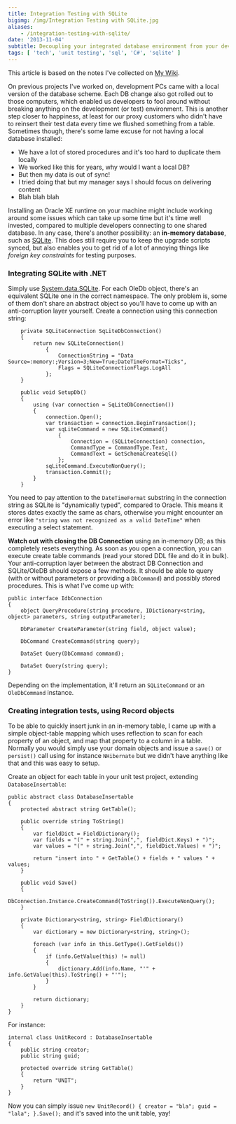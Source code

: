 ```yaml
---
title: Integration Testing with SQLite
bigimg: /img/Integration Testing with SQLite.jpg
aliases:
    - /integration-testing-with-sqlite/
date: '2013-11-04'
subtitle: Decoupling your integrated database environment from your development.
tags: [ 'tech', 'unit testing', 'sql', 'C#', 'sqlite' ]
---
```


This article is based on the notes I've collected on [My Wiki](http://brainbaking.com/wiki/code/db/sqlite). 

On previous projects I've worked on, development PCs came with a local version of the database scheme. Each DB change also got rolled out to those computers, which enabled us developers to fool around without breaking anything on the development (or test) environment. This is another step closer to happiness, at least for our proxy customers who didn't have to reinsert their test data every time we flushed something from a table. Sometimes though, there's some lame excuse for not having a local database installed:

- We have a lot of stored procedures and it's too hard to duplicate them locally
- We worked like this for years, why would I want a local DB? 
- But then my data is out of sync! 
- I tried doing that but my manager says I should focus on delivering content
- Blah blah blah

Installing an Oracle XE runtime on your machine might include working around some issues which can take up some time but it's time well invested, compared to multiple developers connecting to one shared database. In any case, there's another possibility: an **in-memory database**, such as [SQLite](http://www.sqlite.org/). This does still require you to keep the upgrade scripts synced, but also enables you to get rid of a lot of annoying things like *foreign key constraints* for testing purposes. 

### Integrating SQLite with .NET

Simply use [System.data.SQLite](http://system.data.sqlite.org/index.html/doc/trunk/www/index.wiki). For each OleDb object, there's an equivalent SQLite one in the correct namespace. The only problem is, some of them don't share an abstract object so you'll have to come up with an anti-corruption layer yourself. Create a connection using this connection string:

        private SQLiteConnection SqLiteDbConnection()
        {
            return new SQLiteConnection()
                {
                    ConnectionString = "Data Source=:memory:;Version=3;New=True;DateTimeFormat=Ticks",
                    Flags = SQLiteConnectionFlags.LogAll
                };
        }
 
        public void SetupDb()
        {
            using (var connection = SqLiteDbConnection())
            {
                connection.Open();
                var transaction = connection.BeginTransaction();
                var sqLiteCommand = new SQLiteCommand()
                    {
                        Connection = (SQLiteConnection) connection,
                        CommandType = CommandType.Text,
                        CommandText = GetSchemaCreateSql()
                    };
                sqLiteCommand.ExecuteNonQuery();
                transaction.Commit();
            }
        }
		
You need to pay attention to the `DateTimeFormat` substring in the connection string as SQLite is "dynamically typed", compared to Oracle. This means it stores dates exactly the same as chars, otherwise you might encounter an error like `"string was not recognized as a valid DateTime"` when executing a select statement. 

**Watch out with closing the DB Connection** using an in-memory DB; as this completely resets everything. As soon as you open a connection, you can execute create table commands (read your stored DDL file and do it in bulk). 
Your anti-corruption layer between the abstract DB Connection and SQLite/OleDB should expose a few methods. It should be able to query (with or without parameters or providing a `DbCommand`) and possibly stored procedures. This is what I've come up with:

    public interface IdbConnection
    {
        object QueryProcedure(string procedure, IDictionary<string, object> parameters, string outputParameter);
 
        DbParameter CreateParameter(string field, object value);
 
        DbCommand CreateCommand(string query);
 
        DataSet Query(DbCommand command);
 
        DataSet Query(string query);
    }
	
Depending on the implementation, it'll return an `SQLiteCommand` or an `OleDbCommand` instance. 

### Creating integration tests, using Record objects

To be able to quickly insert junk in an in-memory table, I came up with a simple object-table mapping which uses reflection to scan for each property of an object, and map that property to a column in a table. Normally you would simply use your domain objects and issue a `save()` or `persist()` call using for instance `NHibernate` but we didn't have anything like that and this was easy to setup. 

Create an object for each table in your unit test project, extending `DatabaseInsertable`:

    public abstract class DatabaseInsertable
    {
        protected abstract string GetTable();
 
        public override string ToString()
        {
            var fieldDict = FieldDictionary();
            var fields = "(" + string.Join(",", fieldDict.Keys) + ")";
            var values = "(" + string.Join(",", fieldDict.Values) + ")";
 
            return "insert into " + GetTable() + fields + " values " + values;
        }
 
        public void Save()
        {
            DbConnection.Instance.CreateCommand(ToString()).ExecuteNonQuery();
        }
 
        private Dictionary<string, string> FieldDictionary()
        {
            var dictionary = new Dictionary<string, string>();
 
            foreach (var info in this.GetType().GetFields())
            {
                if (info.GetValue(this) != null)
                {
                    dictionary.Add(info.Name, "'" + info.GetValue(this).ToString() + "'");
                }
            }
 
            return dictionary;
        }
    }
	
For instance:

    internal class UnitRecord : DatabaseInsertable
    {
        public string creator;
        public string guid;
 
        protected override string GetTable()
        {
            return "UNIT";
        }
    }
	
Now you can simply issue `new UnitRecord() { creator = "bla"; guid = "lala"; }.Save();` and it's saved into the unit table, yay!